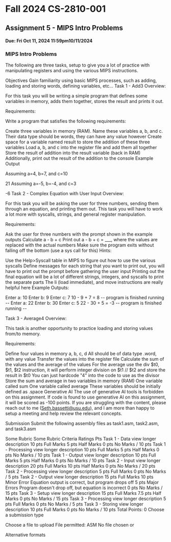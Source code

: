 # Fall 2024 CS-2810-001
## Assignment 5 - MIPS Intro Problems
#### Due: Fri Oct 11, 2024 11:59pm10/11/2024

### MIPS Intro Problems
The following are three tasks, setup to give you a lot of practice with manipulating registers and using the various 
MIPS instructions.

Objectives
Gain familiarity using basic MIPS processes, such as adding, loading and storing words, defining variables, etc...
Task 1 - Add3
Overview:

For this task you will be writing a simple program that defines some variables in memory, adds them together, stores the result and prints it out.

Requirements:

Write a program that satisfies the following requirements:

Create three variables in memory (RAM). Name these variables a, b, and c.
Their data type should be words, they can have any value however
Create space for a variable named result to store the addition of these three variables
Load a, b, and c into the register file and add them all together
Store the result of addition into the result variable (back in RAM)
Additionally, print out the result of the addition to the console
Example Output

Assuming a=4, b=7, and c=10

21
Assuming a=-5, b=-4, and c=3

-6
Task 2 - Complex Equation with User Input
Overview:

For this task you will be asking the user for three numbers, sending them through an equation, and printing them out. This task you will have to work a lot more with syscalls, strings, and general register manipulation.

Requirements:

Ask the user for three numbers with the prompt shown in the example outputs
Calculate a - b + c
Print out a - b + c = ___, where the values are replaced with the actual numbers
Make sure the program exits without falling off the bottom (use a sys call for this)
Hints:

Use the Help>Syscall table in MIPS to figure out how to use the various syscalls
Define messages for each string that you want to print out, you will have to print out the prompt before gathering the user input
Printing out the final equation will be a lot of different strings, integers, and syscalls to print the separate parts
The li (load immediate), and move instructions are really helpful here
Example Outputs:

Enter a: 10
Enter b: 9
Enter c: 7
10 - 9 + 7 = 8
-- program is finished running --
Enter a: 22
Enter b: 30
Enter c: 5
22 - 30 + 5 = -3
-- program is finished running --


Task 3 - Average4
Overview:

This task is another opportunity to practice loading and storing values from/to memory.

Requirements:

Define four values in memory
a, b, c, d
All should be of data type .word, with any value
Transfer the values into the register file
Calculate the sum of the values and the average of the values
For the average use the div $t0, $t1, $t2 instruction, it will perform integer division on $t1 // $t2 and store the result in $t0
You can just hardcode "4" into the code to use as the divisor
Store the sum and average in two variables in memory (RAM)
One variable called sum
One variable called average
These variables should be initially defined as .space
Generative AI
The use of generative AI tools is forbidden on this assignment. If code is found to use generative AI on this assignment, it will be scored as -100 points. If you are struggling with the content, please reach out to me (Seth.bassetti@usu.edu), and I am more than happy to setup a meeting and help review the relevant concepts.

Submission
Submit the following assembly files as task1.asm, task2.asm, and task3.asm



Some Rubric
Some Rubric
Criteria	Ratings	Pts
Task 1 - Data
view longer description
10 pts
Full Marks
5 pts
Half Marks
0 pts
No Marks
/ 10 pts
Task 1 - Processing
view longer description
10 pts
Full Marks
5 pts
Half Marks
0 pts
No Marks
/ 10 pts
Task 1 - Output
view longer description
10 pts
Full Marks
5 pts
Half Marks
0 pts
No Marks
/ 10 pts
Task 2 - Input
view longer description
20 pts
Full Marks
10 pts
Half Marks
0 pts
No Marks
/ 20 pts
Task 2 - Processing
view longer description
5 pts
Full Marks
0 pts
No Marks
/ 5 pts
Task 2 - Output
view longer description
15 pts
Full Marks
10 pts
Minor Error
Equation output is correct, but program drops off
5 pts
Major Errors
Program doesn't drop off, but equation is incorrect
0 pts
No Marks
/ 15 pts
Task 3 - Setup
view longer description
15 pts
Full Marks
7.5 pts
Half Marks
0 pts
No Marks
/ 15 pts
Task 3 - Processing
view longer description
5 pts
Full Marks
0 pts
No Marks
/ 5 pts
Task 3 - Storing
view longer description
10 pts
Full Marks
0 pts
No Marks
/ 10 pts
Total Points: 0
Choose a submission type





Choose a file to upload
File permitted: ASM
No file chosen
or



Alternative formats

